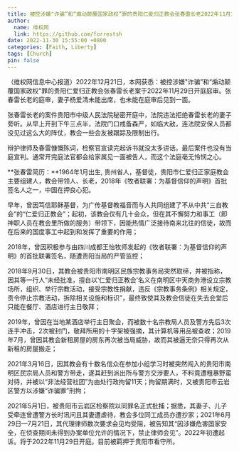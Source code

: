 ```yaml
---
title: 被控涉嫌"诈骗”和“煽动颠覆国家政权”罪的贵阳仁爱归正教会张春雷长老2022年11月29日庭审情况通报
author:
  name: 维权网
  link: https://github.com/forrestsh
date: 2022-11-30 15:55:00 +0800
categories: [Faith, Liberty]
tags: [Church]
pin: false
---
```


（维权网信息中心报道）2022年12月21日，本网获悉：被控涉嫌"诈骗”和“煽动颠覆国家政权”罪的贵阳仁爱归正教会张春雷长老案于2022年11月29日开庭庭审。张春雷长老的庭审，妻子杨爱清未能出席，也未能在庭审后见到一面。

张春雷长老的案件贵阳市中级人民法院秘密开庭中，法院违法拒绝春雷长老的妻子旁听。从早上开到下午三点半，法院门口戒备森严，如临大敌，连法院安保人员都没见过这么大的阵仗，教会一些会友被跟踪及限制出行。

辩护律师及春雷慷慨陈词，检察官宣读完起诉书就没太多讲话。最后案件也没有当庭宣判。通常开完庭法官都会给家属见一面被告人，而这个法庭毫无怜悯之心。

**张春雷简历：**1964年1月出生, 贵州省人，基督徒，贵阳市仁爱归正家庭教会主要组建人，教会带领人、长老，2018年《牧者联署：为基督信仰的声明》首批签名人之一，中国在押良心犯。

早年，曾因笃信耶稣基督，为广传基督教福音而与人共同组建了不从中共“三自教会”的“仁爱归正教会”；起初，该教会仅有几十会众，但在其不懈努力和事工（即神职人员在教会里所做的服务）带领下，因能热情广泛接待南来北往的信徒，故而在后来的国度事工中起到和发挥了重要的作用；

2018年，曾因积极参与由四川成都王怡牧师发起的《牧者联署：为基督信仰的声明》的首批联署签名，随遭贵阳当局的严管监控；

2018年9月30日，其教会被贵阳市南明区民族宗教事务局突然取缔，并被指称，因其等一行人“未经批准，擅自以‘仁爱归正教会’名义在南明区中天商务港设立宗教场所，组织、举行宗教活动，接受宗教性捐献，违反《宗教事务条例》相关规定，责令停止宗教活动，拆除相关设施和标识”，最终致使其及教会信徒在失去会堂后只能在餐厅、酒店进行主日敬拜；

2019年，曾因在当地某酒店举行主日聚会，而被数十名宗教局人员及警方先后3次连手冲击，2次被封门，敬拜所用的十字架被强摘，其计算机等用品被查收；2019年7月，曾因其教会新租房屋的房东再次被当局威胁，故而其被逼无奈只得再次从新租的房屋搬走；

2021年3月16日，因其教会有十数名信众在参加小组学习时被突然闯入的贵阳市南明区民宗局人员和警方带走，遂其赶到派出所与警方交涉要人，不料竟遭粗暴野蛮对待，并被以“非法经营社团”为由处行政拘留11天；拘留期满时，又被贵阳市云岩区警方以涉嫌“诈骗罪”刑拘；

2021年5月1日，被贵阳市云岩区检察院以同罪名正式批捕；据悉，其妻子、儿子受牵连曾遭警方长时讯问且其妻遭虐待，教会多位同工成员亦遭抄家；2021年6月29日—7月21日，其代理律师数次要求会见均受阻，被告知其“因涉嫌危害国家安全，在侦查期间未得到办案单位允许的情况下，禁止律师会见”。2022年初遭起诉。将于2022年11月29日开庭。目前被羁押于贵阳市看守所。









